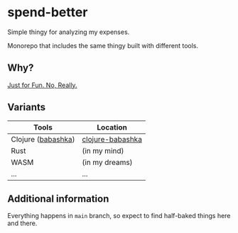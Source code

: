 # spend-better

Simple thingy for analyzing my expenses.

Monorepo that includes the same thingy built with different tools.

## Why?

[Just for Fun. No, Really.](https://justforfunnoreally.dev/)


## Variants

| Tools                                                      | Location                              |
| ---------------------------------------------------------- | ------------------------------------- |
| Clojure ([babashka](https://github.com/babashka/babashka)) | [clojure-babashka](/clojure-babashka) |
| Rust                                                       | (in my mind)                          |
| WASM                                                       | (in my dreams)                        |
| ...                                                        | ...                                   |

## Additional information

Everything happens in `main` branch, so expect to find half-baked things here and there.
